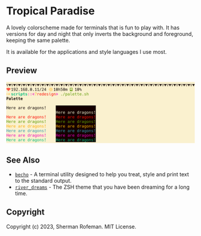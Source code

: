 # Tropical Paradise

A lovely colorscheme made for terminals that is fun to play with. It has
versions for day and night that only inverts the background and foreground,
keeping the same palette.

It is available for the applications and style languages I use most.

## Preview

![](images/preview/preview_0.png)

## See Also
  + [`becho`](https://github.com/skippyr/becho) - A terminal utility designed
    to help you treat, style and print text to the standard output.
  + [`river_dreams`](https://github.com/skippyr/river_dreams) - The ZSH theme
    that you have been dreaming for a long time.

## Copyright

Copyright (c) 2023, Sherman Rofeman. MIT License.

